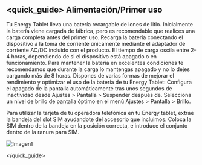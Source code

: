 ## <quick_guide> Alimentación/Primer uso

Tu Energy Tablet lleva una batería recargable de iones de litio. Inicialmente la batería viene cargada de fábrica, pero es recomendable que realices una carga completa antes del primer uso. Recarga la batería conectando el dispositivo a la toma de corriente únicamente mediante el adaptador de corriente AC/DC incluido con el producto. El tiempo de carga oscila entre 2-4 horas, dependiendo de si el dispositivo está apagado o en funcionamiento. Para mantener la batería en excelentes condiciones te recomendamos que durante la carga lo mantengas apagado y no lo dejes cargando más de 8 horas.
Dispones de varias formas de mejorar el rendimiento y optimizar el uso de la batería de tu Energy Tablet:
Configura el apagado de la pantalla automáticamente tras unos segundos de inactividad desde Ajustes > Pantalla > Suspender después de.
Selecciona un nivel de brillo de pantalla óptimo en el menú Ajustes > Pantalla > Brillo.

Para utilizar la tarjeta de tu operadora telefónica en tu Energy tablet, extrae la bandeja del slot SIM ayudandote del accesorio que incluimos. Coloca la SIM dentro de la bandeja en la posición correcta, e introduce el conjunto dentro de la ranura para SIM.

![Imagen1](http://static.energysistem.com/images/manuals/39789/540dc87a967cd.jpg)

</quick_guide>
